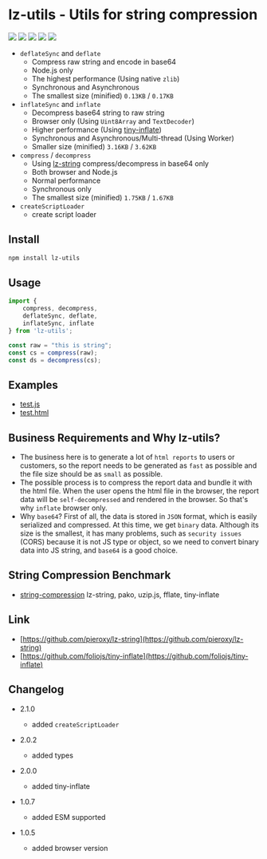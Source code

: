 # lz-utils - Utils for string compression

[![](https://img.shields.io/npm/v/lz-utils)](https://www.npmjs.com/package/lz-utils)
![](https://img.shields.io/librariesio/github/cenfun/lz-utils)
![](https://img.shields.io/librariesio/dependents/npm/lz-utils)
[![](https://badgen.net/npm/dw/lz-utils)](https://www.npmjs.com/package/lz-utils)
![](https://img.shields.io/github/license/cenfun/lz-utils)

* `deflateSync` and `deflate` 
    - Compress raw string and encode in base64
    - Node.js only
    - The highest performance (Using native `zlib`)
    - Synchronous and Asynchronous
    - The smallest size (minified) `0.13KB` / `0.17KB`
* `inflateSync` and `inflate` 
    - Decompress base64 string to raw string
    - Browser only (Using `Uint8Array` and `TextDecoder`)
    - Higher performance (Using [tiny-inflate](https://github.com/foliojs/tiny-inflate))
    - Synchronous and Asynchronous/Multi-thread (Using Worker)
    - Smaller size (minified) `3.16KB` / `3.62KB`
* `compress` / `decompress` 
    - Using [lz-string](https://github.com/pieroxy/lz-string) compress/decompress in base64 only
    - Both browser and Node.js
    - Normal performance
    - Synchronous only
    - The smallest size (minified) `1.75KB` / `1.67KB`
* `createScriptLoader`
    - create script loader


## Install
```sh
npm install lz-utils
```
## Usage
```js
import { 
    compress, decompress,
    deflateSync, deflate,
    inflateSync, inflate
} from 'lz-utils';

const raw = "this is string";
const cs = compress(raw);
const ds = decompress(cs);

```

## Examples
- [test.js](/scripts/test.js)
- [test.html](/test/test.html)

## Business Requirements and Why lz-utils?
- The business here is to generate a lot of `html reports` to users or customers, so the report needs to be generated as `fast` as possible and the file size should be as `small` as possible. 
- The possible process is to compress the report data and bundle it with the html file. When the user opens the html file in the browser, the report data will be `self-decompressed` and rendered in the browser. So that's why `inflate` browser only.
- Why `base64`? First of all, the data is stored in `JSON` format, which is easily serialized and compressed. At this time, we get `binary` data. Although its size is the smallest, it has many problems, such as `security issues` (CORS) because it is not JS type or object, so we need to convert binary data into JS string, and `base64` is a good choice.


## String Compression Benchmark
- [string-compression](https://github.com/cenfun/string-compression) lz-string, pako, uzip.js, fflate, tiny-inflate   


## Link
* [https://github.com/pieroxy/lz-string](https://github.com/pieroxy/lz-string)
* [https://github.com/foliojs/tiny-inflate](https://github.com/foliojs/tiny-inflate)

## Changelog

* 2.1.0
    - added `createScriptLoader`

* 2.0.2
    - added types

* 2.0.0
    - added tiny-inflate

* 1.0.7 
    - added ESM supported

* 1.0.5
    - added browser version